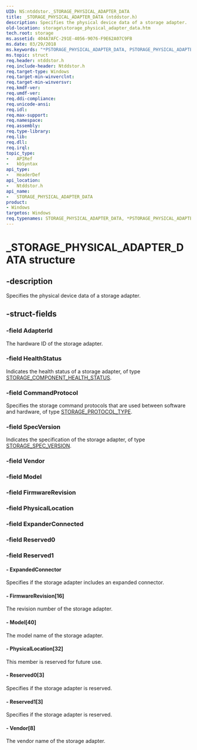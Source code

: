 ```yaml
---
UID: NS:ntddstor._STORAGE_PHYSICAL_ADAPTER_DATA
title: _STORAGE_PHYSICAL_ADAPTER_DATA (ntddstor.h)
description: Specifies the physical device data of a storage adapter.
old-location: storage\storage_physical_adapter_data.htm
tech.root: storage
ms.assetid: 404A7AFC-291E-4056-9076-F9E62A07C9FB
ms.date: 03/29/2018
ms.keywords: "*PSTORAGE_PHYSICAL_ADAPTER_DATA, PSTORAGE_PHYSICAL_ADAPTER_DATA, PSTORAGE_PHYSICAL_ADAPTER_DATA structure pointer [Storage Devices], STORAGE_PHYSICAL_ADAPTER_DATA, STORAGE_PHYSICAL_ADAPTER_DATA structure [Storage Devices], _STORAGE_PHYSICAL_ADAPTER_DATA, ntddstor/PSTORAGE_PHYSICAL_ADAPTER_DATA, ntddstor/STORAGE_PHYSICAL_ADAPTER_DATA, storage.storage_physical_adapter_data"
ms.topic: struct
req.header: ntddstor.h
req.include-header: Ntddstor.h
req.target-type: Windows
req.target-min-winverclnt: 
req.target-min-winversvr: 
req.kmdf-ver: 
req.umdf-ver: 
req.ddi-compliance: 
req.unicode-ansi: 
req.idl: 
req.max-support: 
req.namespace: 
req.assembly: 
req.type-library: 
req.lib: 
req.dll: 
req.irql: 
topic_type:
-	APIRef
-	kbSyntax
api_type:
-	HeaderDef
api_location:
-	Ntddstor.h
api_name:
-	STORAGE_PHYSICAL_ADAPTER_DATA
product:
- Windows
targetos: Windows
req.typenames: STORAGE_PHYSICAL_ADAPTER_DATA, *PSTORAGE_PHYSICAL_ADAPTER_DATA
---
```


# _STORAGE_PHYSICAL_ADAPTER_DATA structure


## -description


Specifies the physical device data of a storage adapter.


## -struct-fields




### -field AdapterId

The hardware ID of the storage adapter.


### -field HealthStatus

Indicates the health status of a storage adapter, of type <a href="https://msdn.microsoft.com/library/windows/hardware/mt653957">STORAGE_COMPONENT_HEALTH_STATUS</a>.


### -field CommandProtocol

Specifies the storage command protocols that are used between software and hardware, of type <a href="https://msdn.microsoft.com/library/windows/hardware/dn931818">STORAGE_PROTOCOL_TYPE</a>.


### -field SpecVersion

Indicates the specification of the storage adapter, of type <a href="https://msdn.microsoft.com/library/windows/hardware/mt653963">STORAGE_SPEC_VERSION</a>.


### -field Vendor

 


### -field Model

 


### -field FirmwareRevision

 


### -field PhysicalLocation

 


### -field ExpanderConnected

 


### -field Reserved0

 


### -field Reserved1

 




#### - ExpandedConnector

Specifies if the storage adapter includes an expanded connector.


#### - FirmwareRevision[16]

The revision number of the storage adapter.


#### - Model[40]

The model name of the storage adapter.


#### - PhysicalLocation[32]

This member is reserved for future use.


#### - Reserved0[3]

Specifies if the storage adapter is reserved.


#### - Reserved1[3]

Specifies if the storage adapter is reserved.


#### - Vendor[8]

The vendor name of the storage adapter.

